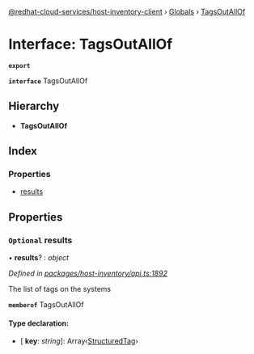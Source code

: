 [@redhat-cloud-services/host-inventory-client](../README.md) › [Globals](../globals.md) › [TagsOutAllOf](tagsoutallof.md)

# Interface: TagsOutAllOf

**`export`** 

**`interface`** TagsOutAllOf

## Hierarchy

* **TagsOutAllOf**

## Index

### Properties

* [results](tagsoutallof.md#optional-results)

## Properties

### `Optional` results

• **results**? : *object*

*Defined in [packages/host-inventory/api.ts:1892](https://github.com/RedHatInsights/javascript-clients/blob/master/packages/host-inventory/api.ts#L1892)*

The list of tags on the systems

**`memberof`** TagsOutAllOf

#### Type declaration:

* \[ **key**: *string*\]: Array‹[StructuredTag](structuredtag.md)›
